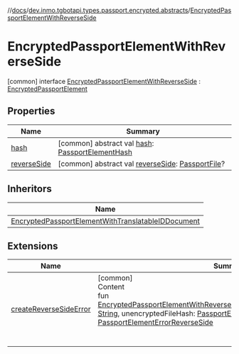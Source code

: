 //[docs](../../../index.md)/[dev.inmo.tgbotapi.types.passport.encrypted.abstracts](../index.md)/[EncryptedPassportElementWithReverseSide](index.md)



# EncryptedPassportElementWithReverseSide  
 [common] interface [EncryptedPassportElementWithReverseSide](index.md) : [EncryptedPassportElement](../-encrypted-passport-element/index.md)   


## Properties  
  
|  Name |  Summary | 
|---|---|
| <a name="dev.inmo.tgbotapi.types.passport.encrypted.abstracts/EncryptedPassportElementWithReverseSide/hash/#/PointingToDeclaration/"></a>[hash](index.md#%5Bdev.inmo.tgbotapi.types.passport.encrypted.abstracts%2FEncryptedPassportElementWithReverseSide%2Fhash%2F%23%2FPointingToDeclaration%2F%5D%2FProperties%2F625018081)| <a name="dev.inmo.tgbotapi.types.passport.encrypted.abstracts/EncryptedPassportElementWithReverseSide/hash/#/PointingToDeclaration/"></a> [common] abstract val [hash](index.md#%5Bdev.inmo.tgbotapi.types.passport.encrypted.abstracts%2FEncryptedPassportElementWithReverseSide%2Fhash%2F%23%2FPointingToDeclaration%2F%5D%2FProperties%2F625018081): [PassportElementHash](../index.md#%5Bdev.inmo.tgbotapi.types.passport.encrypted.abstracts%2FPassportElementHash%2F%2F%2FPointingToDeclaration%2F%5D%2FClasslikes%2F625018081)   <br>|
| <a name="dev.inmo.tgbotapi.types.passport.encrypted.abstracts/EncryptedPassportElementWithReverseSide/reverseSide/#/PointingToDeclaration/"></a>[reverseSide](reverse-side.md)| <a name="dev.inmo.tgbotapi.types.passport.encrypted.abstracts/EncryptedPassportElementWithReverseSide/reverseSide/#/PointingToDeclaration/"></a> [common] abstract val [reverseSide](reverse-side.md): [PassportFile](../../dev.inmo.tgbotapi.types.passport.encrypted/-passport-file/index.md)?   <br>|


## Inheritors  
  
|  Name | 
|---|
| <a name="dev.inmo.tgbotapi.types.passport.encrypted/EncryptedPassportElementWithTranslatableIDDocument///PointingToDeclaration/"></a>[EncryptedPassportElementWithTranslatableIDDocument](../../dev.inmo.tgbotapi.types.passport.encrypted/-encrypted-passport-element-with-translatable-i-d-document/index.md)|


## Extensions  
  
|  Name |  Summary | 
|---|---|
| <a name="dev.inmo.tgbotapi.types.passport//createReverseSideError/dev.inmo.tgbotapi.types.passport.encrypted.abstracts.EncryptedPassportElementWithReverseSide#kotlin.String#kotlin.ByteArray/PointingToDeclaration/"></a>[createReverseSideError](../../dev.inmo.tgbotapi.types.passport/create-reverse-side-error.md)| <a name="dev.inmo.tgbotapi.types.passport//createReverseSideError/dev.inmo.tgbotapi.types.passport.encrypted.abstracts.EncryptedPassportElementWithReverseSide#kotlin.String#kotlin.ByteArray/PointingToDeclaration/"></a>[common]  <br>Content  <br>fun [EncryptedPassportElementWithReverseSide](index.md).[createReverseSideError](../../dev.inmo.tgbotapi.types.passport/create-reverse-side-error.md)(message: [String](https://kotlinlang.org/api/latest/jvm/stdlib/kotlin/-string/index.html), unencryptedFileHash: [PassportElementHash](../index.md#%5Bdev.inmo.tgbotapi.types.passport.encrypted.abstracts%2FPassportElementHash%2F%2F%2FPointingToDeclaration%2F%5D%2FClasslikes%2F625018081)): [PassportElementErrorReverseSide](../../dev.inmo.tgbotapi.types.passport/-passport-element-error-reverse-side/index.md)  <br><br><br>|

